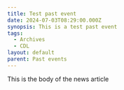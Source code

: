 ```yaml
---
title: Test past event
date: 2024-07-03T08:29:00.000Z
synopsis: This is a test past event
tags:
  - Archives
  - CDL
layout: default
parent: Past events
---
```

This is the body of the news article
